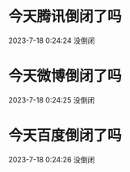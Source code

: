 # 今天腾讯倒闭了吗

2023-7-18 0:24:24 没倒闭

# 今天微博倒闭了吗

2023-7-18 0:24:25 没倒闭

# 今天百度倒闭了吗

2023-7-18 0:24:26 没倒闭

